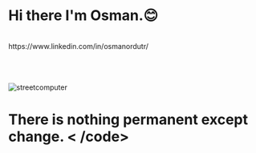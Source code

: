 # Hi there I'm Osman.:blush:
<br>
https://www.linkedin.com/in/osmanordutr/
<br>
<br>
<br>
<br>

![streetcomputer](https://user-images.githubusercontent.com/92692879/176797187-8c52551d-b297-44aa-8387-157787e28666.jpg)

# <font>There is nothing permanent except change. < /code>
</font>
 
 <br>
 <br>
 <br>
